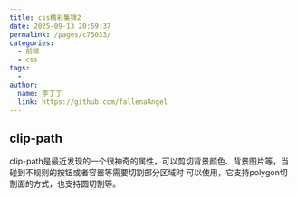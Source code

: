 ```yaml
---
title: css精彩集锦2
date: 2025-09-13 20:59:37
permalink: /pages/c75033/
categories:
  - 前端
  - css
tags:
  - 
author: 
  name: 李丁丁
  link: https://github.com/fallenaAngel
---
```


## clip-path

clip-path是最近发现的一个很神奇的属性，可以剪切背景颜色、背景图片等，当碰到不规则的按钮或者容器等需要切割部分区域时 可以使用，它支持polygon切割面的方式，也支持圆切割等。
